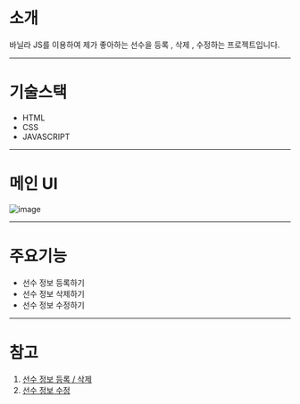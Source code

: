 # 소개 

바닐라 JS를 이용하여 제가 좋아하는 선수을 등록 , 삭제 , 수정하는 프로젝트입니다. 

---

# 기술스택 

- HTML
- CSS
- JAVASCRIPT

---

# 메인 UI

![image](https://github.com/Andante23/vanilajs/assets/98266983/af447303-b622-4107-bbe7-21f2f9a3a24b)

---

# 주요기능 

- 선수 정보 등록하기
- 선수 정보 삭제하기
- 선수 정보 수정하기

---

# 참고 

 1. <a href="https://andante20001104.tistory.com/155">선수 정보 등록 / 삭제 </a>
 2. <a href="https://andante20001104.tistory.com/156">선수 정보 수정</a>
